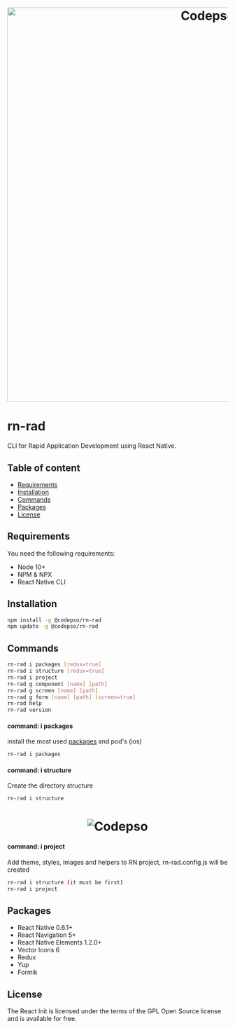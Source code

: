 <h1 align="center">
  <img src="https://codepso-comunity.s3.us-east-2.amazonaws.com/rn-rad/rn-rad-h-4.jpg" alt="Codepso" width="900">
</h1>

# rn-rad
CLI for Rapid Application Development using React Native.
## Table of content
- [Requirements](#requirements)
- [Installation](#installation)
- [Commands](#commands)
- [Packages](#packages)
- [License](#license)
## Requirements
You need the following requirements:
 - Node 10+
 - NPM & NPX
 - React Native CLI
## Installation
```bash
npm install -g @codepso/rn-rad
npm update -g @codepso/rn-rad
```
## Commands
```bash
rn-rad i packages [redux=true]
rn-rad i structure [redux=true]
rn-rad i project
rn-rad g component [name] [path]
rn-rad g screen [name] [path]
rn-rad g form [name] [path] [screen=true]
rn-rad help
rn-rad version
```
#### command: i packages
install the most used [packages](#packages) and pod's (ios)
```bash
rn-rad i packages
```
#### command: i structure
Create the directory structure
```bash
rn-rad i structure
```
<h1 align="center">
  <img src="https://codepso-comunity.s3.us-east-2.amazonaws.com/rn-rad/rn-rad-s-1.jpg" alt="Codepso">
</h1>

#### command: i project
Add theme, styles, images and helpers to RN project, rn-rad.config.js will be created
```bash
rn-rad i structure (it must be first)
rn-rad i project
```
## Packages
- React Native 0.6.1+
- React Navigation 5+
- React Native Elements 1.2.0+
- Vector Icons 6
- Redux
- Yup
- Formik 
## License
The React Init is licensed under the terms of the GPL Open Source license and is available for free.
